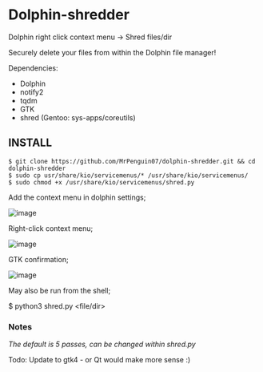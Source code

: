 # Dolphin-shredder
Dolphin right click context menu -> Shred files/dir

Securely delete your files from within the Dolphin file manager!

Dependencies: 
- Dolphin
- notify2
- tqdm
- GTK
- shred (Gentoo: sys-apps/coreutils)

## INSTALL
```
$ git clone https://github.com/MrPenguin07/dolphin-shredder.git && cd dolphin-shredder
$ sudo cp usr/share/kio/servicemenus/* /usr/share/kio/servicemenus/
$ sudo chmod +x /usr/share/kio/servicemenus/shred.py
```
Add the context menu in dolphin settings;

![image](https://github.com/MrPenguin07/dolphin-shredder/assets/127086564/505c97c7-68d0-4bd8-8b23-ea14f575a244)

Right-click context menu;

![image](https://github.com/MrPenguin07/dolphin-shredder/assets/127086564/7736015e-c175-456a-9a78-7229b60e6895)

GTK confirmation;

![image](https://github.com/MrPenguin07/dolphin-shredder/assets/127086564/fff57eb0-093f-479a-8999-6eff431f463d)

May also be run from the shell;

$ python3 shred.py <file/dir>

### Notes
_The default is 5 passes, can be changed within shred.py_

Todo: Update to gtk4 - or Qt would make more sense :)
